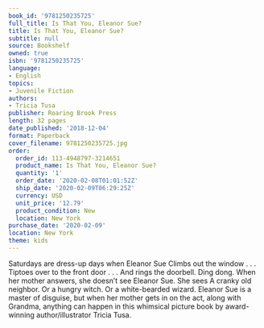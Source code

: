 ```yaml
---
book_id: '9781250235725'
full_title: Is That You, Eleanor Sue?
title: Is That You, Eleanor Sue?
subtitle: null
source: Bookshelf
owned: true
isbn: '9781250235725'
language:
- English
topics:
- Juvenile Fiction
authors:
- Tricia Tusa
publisher: Roaring Brook Press
length: 32 pages
date_published: '2018-12-04'
format: Paperback
cover_filename: 9781250235725.jpg
order:
  order_id: 113-4948797-3214651
  product_name: Is That You, Eleanor Sue?
  quantity: '1'
  order_date: '2020-02-08T01:01:52Z'
  ship_date: '2020-02-09T06:29:25Z'
  currency: USD
  unit_price: '12.79'
  product_condition: New
  location: New York
purchase_date: '2020-02-09'
location: New York
theme: kids
---
```

Saturdays are dress-up days when Eleanor Sue Climbs out the window . . . Tiptoes over to the front door . . . And rings the doorbell. Ding dong. When her mother answers, she doesn’t see Eleanor Sue. She sees A cranky old neighbor. Or a hungry witch. Or a white-bearded wizard. Eleanor Sue is a master of disguise, but when her mother gets in on the act, along with Grandma, anything can happen in this whimsical picture book by award-winning author/illustrator Tricia Tusa.
